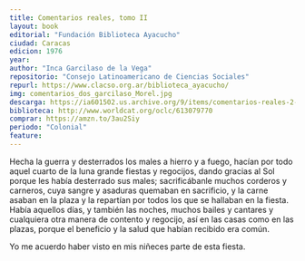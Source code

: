 ```yaml
---
title: Comentarios reales, tomo II
layout: book
editorial: "Fundación Biblioteca Ayacucho"
ciudad: Caracas
edicion: 1976
year: 
author: "Inca Garcilaso de la Vega"
repositorio: "Consejo Latinoamericano de Ciencias Sociales"
repurl: https://www.clacso.org.ar/biblioteca_ayacucho/
img: comentarios_dos_garcilaso_Morel.jpg
descarga: https://ia601502.us.archive.org/9/items/comentarios-reales-2-inca-garcilaso-de-la-vega/Comentarios_reales_2_Inca_Garcilaso_de_la_Vega.pdf
biblioteca: http://www.worldcat.org/oclc/613079770
comprar: https://amzn.to/3au2Siy
periodo: "Colonial"
feature: 
---
```

 

Hecha la guerra y desterrados los males a hierro y a fuego, hacían por todo aquel cuarto de la luna grande fiestas y regocijos, dando gracias al Sol porque les había desterrado sus males; sacrificábanle muchos corderos y carneros, cuya sangre y asaduras quemaban en sacrificio, y la carne asaban en la plaza y la repartían por todos los que se hallaban en la fiesta. Había aquellos días, y también las noches, muchos bailes y cantares y cualquiera otra manera de contento y regocijo, así en las casas como en las plazas, porque el beneficio y la salud que habían recibido era común.
 
Yo me acuerdo haber visto en mis niñeces parte de esta fiesta.
